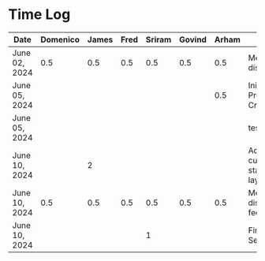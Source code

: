 # Time Log

| Date          | Domenico | James | Fred | Sriram | Govind | Arham | Task                                 |
|---------------|----------|-------|------|--------|--------|-------|--------------------------------------|
| June 02, 2024 |  0.5     | 0.5   | 0.5  |  0.5   |  0.5   |  0.5  | Meeting to discuss D1                |
| June 05, 2024 |          |       |      |        |        | 0.5   | Inital Project File Creation         |
| June 05, 2024 |          |       |      |        |        |       | test_task_0                          |
| June 10, 2024 |          | 2     |      |        |        |       | Added current trip status bar layout |
| June 10, 2024 |  0.5     | 0.5   | 0.5  |  0.5   |  0.5   |  0.5  | Meeting to discuss D2 feedback       |
| June 10, 2024 |          |       |      | 1      |        |       | Firebase Setup                       |
